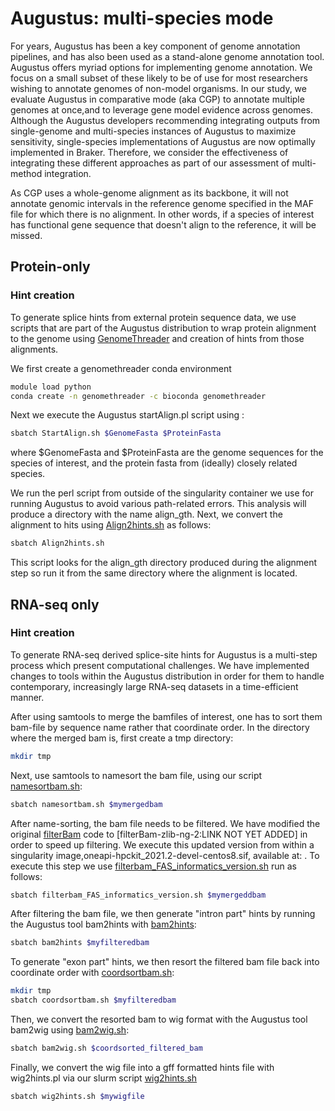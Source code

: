 # Augustus: multi-species mode
For years, Augustus has been a key component of genome annotation pipelines, and has also been used as a stand-alone genome annotation tool. Augustus offers myriad options for implementing genome annotation. We focus on a small subset of these likely to be of use for most researchers wishing to annotate genomes of non-model organisms. In our study, we evaluate Augustus in comparative mode (aka CGP) to annotate multiple genomes at once,and to leverage gene model evidence across genomes. Although the Augustus developers recommending integrating outputs from single-genome and multi-species instances of Augustus to maximize sensitivity, single-species implementations of Augustus are now optimally implemented in Braker. Therefore, we consider the effectiveness of integrating these different approaches as part of our assessment of multi-method integration. 

As CGP uses a whole-genome alignment as its backbone, it will not annotate genomic intervals in the reference genome specified in the MAF file for which there is no alignment. In other words, if a species of interest has functional gene sequence that doesn't align to the reference, it will be missed. 

## Protein-only 
### Hint creation
To generate splice hints from external protein sequence data, we use scripts that are part of the Augustus distribution to wrap protein alignment to the genome using [GenomeThreader](https://genomethreader.org/) and creation of hints from those alignments. 

We first create a genomethreader conda environment
```bash
module load python
conda create -n genomethreader -c bioconda genomethreader
```

Next we execute the Augustus startAlign.pl script using []():
```bash
sbatch StartAlign.sh $GenomeFasta $ProteinFasta
```
where $GenomeFasta and $ProteinFasta are the genome sequences for the species of interest, and the protein fasta from (ideally) closely related species.

We run the perl script from outside of the singularity container we use for running Augustus to avoid various path-related errors. This analysis will produce a directory with the name align_gth. Next, we convert the alignment to hits using [Align2hints.sh]() as follows:
```bash
sbatch Align2hints.sh
```
This script looks for the align_gth directory produced during the alignment step so run it from the same directory where the alignment is located.


 
 





## RNA-seq only
### Hint creation
To generate RNA-seq derived splice-site hints for Augustus is a multi-step process which present computational challenges. We have implemented changes to tools within the Augustus distribution in order for them to handle contemporary, increasingly large RNA-seq datasets in a time-efficient manner. 

After using samtools to merge the bamfiles of interest, one has to sort them bam-file by sequence name rather that coordinate order. In the directory where the merged bam is, first create a tmp directory:
```bash
mkdir tmp
```
Next, use samtools to namesort the bam file, using our script [namesortbam.sh]():
```bash
sbatch namesortbam.sh $mymergedbam
```

After name-sorting, the bam file needs to be filtered. We have modified the original [filterBam](https://github.com/nextgenusfs/augustus/tree/master/auxprogs/filterBam) code to [filterBam-zlib-ng-2:LINK NOT YET ADDED] in order to speed up filtering. We execute this updated version from within a singularity image,oneapi-hpckit_2021.2-devel-centos8.sif, available at: . To execute this step we use [filterbam_FAS_informatics_version.sh](https://github.com/harvardinformatics/GenomeAnnotation/blob/master/ComparativeAugustus/slurm_scripts/filterbam_FAS_informatics_version.sh) run as follows:
```bash
sbatch filterbam_FAS_informatics_version.sh $mymergeddbam
```

After filtering the bam file, we then generate "intron part" hints by running the Augustus tool bam2hints with [bam2hints](https://github.com/harvardinformatics/GenomeAnnotation/blob/master/ComparativeAugustus/slurm_scripts/bam2hints.sh):
```bash
sbatch bam2hints $myfilteredbam
``` 

To generate "exon part" hints, we then resort the filtered bam file back into coordinate order with [coordsortbam.sh](https://github.com/harvardinformatics/GenomeAnnotation/blob/master/ComparativeAugustus/slurm_scripts/coordsortbam.sh):
```bash
mkdir tmp
sbatch coordsortbam.sh $myfilteredbam
```

Then, we convert the resorted bam to wig format with the Augustus tool bam2wig using [bam2wig.sh](https://github.com/harvardinformatics/GenomeAnnotation/blob/master/ComparativeAugustus/slurm_scripts/bam2wig.sh):
```bash
sbatch bam2wig.sh $coordsorted_filtered_bam
```
Finally, we convert the wig file into a gff formatted hints file with wig2hints.pl via our slurm script [wig2hints.sh](https://github.com/harvardinformatics/GenomeAnnotation/blob/master/ComparativeAugustus/slurm_scripts/wig2hints.sh)
```bash
sbatch wig2hints.sh $mywigfile
```
